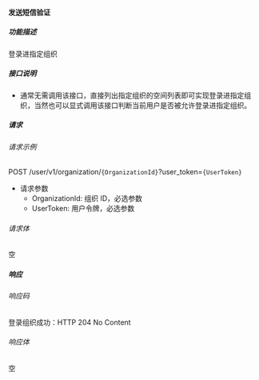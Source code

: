 #### 发送短信验证

##### 功能描述

登录进指定组织

##### 接口说明

- 通常无需调用该接口，直接列出指定组织的空间列表即可实现登录进指定组织，当然也可以显式调用该接口判断当前用户是否被允许登录进指定组织。

##### 请求

###### 请求示例
POST /user/v1/organization/`{OrganizationId}`?user_token=`{UserToken}`

- 请求参数
  - OrganizationId: 组织 ID，必选参数
  - UserToken: 用户令牌，必选参数
###### 请求体

空
##### 响应

###### 响应码

登录组织成功：HTTP 204 No Content

###### 响应体
空
